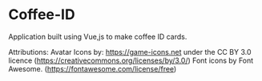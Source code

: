 # Coffee-ID
Application built using Vue,js to make coffee ID cards. 

Attributions:
Avatar Icons by: https://game-icons.net under the CC BY 3.0 licence (https://creativecommons.org/licenses/by/3.0/)
Font icons by Font Awesome. (https://fontawesome.com/license/free)



